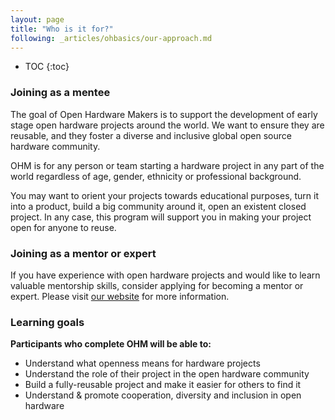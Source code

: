 ```yaml
---
layout: page
title: "Who is it for?"
following: _articles/ohbasics/our-approach.md
---
```

* TOC
{:toc}

### Joining as a mentee
The goal of Open Hardware Makers is to support the development of early stage open hardware projects around the world. We want to ensure they are reusable, and they foster a diverse and inclusive global open source hardware community.

OHM is for any person or team starting a hardware project in any part of the world regardless of age, gender, ethnicity or professional background. 

You may want to orient your projects towards educational purposes, turn it into a product, build a big community around it, open an existent closed project. In any case, this program will support you in making your project open for anyone to reuse.

### Joining as a mentor or expert
If you have experience with open hardware projects and would like to learn valuable mentorship skills, consider applying for becoming a mentor or expert. Please visit [our website](https://openhardware.space) for more information.

### Learning goals
**Participants who complete OHM will be able to:**
- Understand what openness means for hardware projects
- Understand the role of their project in the open hardware community
- Build a fully-reusable project and make it easier for others to find it
- Understand & promote cooperation, diversity and inclusion in open hardware
